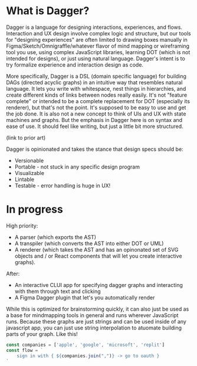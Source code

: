 # What is Dagger?

Dagger is a language for designing interactions, experiences, and flows. Interaction and UX design involve complex logic and structure, but our tools for "designing experiences" are often limited to drawing boxes manually in Figma/Sketch/Omnigraffle/whatever flavor of mind mapping or wireframing tool you use, using complex JavaScript libraries, learning DOT (which is not intended for designs), or just using natural language. Dagger's intent is to try formalize experience and interaction design as code.

More specifically, Dagger is a DSL (domain specific language) for building DAGs (directed acyclic graphs) in an intuitive way that resembles natural language. It lets you write with whitespace, nest things in hierarchies, and create different kinds of links between nodes really easily. It's not "feature complete" or intended to be a complete replacement for DOT (especially its renderer), but that's not the point. It's supposed to be easy to use and get the job done. It is also not a new concept to think of UIs and UX with state machines and graphs. But the emphasis in Dagger here is on syntax and ease of use. It should feel like writing, but just a little bit more structured.

(link to prior art)

Dagger is opinionated and takes the stance that design specs should be: 
- Versionable
- Portable - not stuck in any specific design program
- Visualizable
- Lintable
- Testable - error handling is huge in UX! 

# In progress

High priority:
- A parser (which exports the AST)
- A transpiler (which converts the AST into either DOT or UML)
- A renderer (which takes the AST and has an opinonated set of SVG objects and / or React components that will let you create interactive graphs).

After:
- An interactive CLUI app for specifying dagger graphs and interacting with them through text and clicking
- A Figma Dagger plugin that let's you automatically render 

While this is optimized for brainstorming quickly, it can also just be used as a base for mindmapping tools in general and runs wherever JavaScript runs. Because these graphs are just strings and can be used inside of any javascript app, you can just use string interpolation to atuomate building parts of your graph. Like this!

```javascript
const companies = ['apple', 'google', 'microsoft', 'replit']
const flow = `
    sign in with { ${companies.join(",")} -> go to oauth }
`
```
